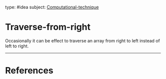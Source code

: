 type: #idea
subject: [Computational-technique](Computational-technique)
<!-- Subject should be a hub note -->
# Traverse-from-right

Occasionally it can be effect to traverse an array from right to left instead of left to right.

---
# References
<!-- What references back up this idea -->
